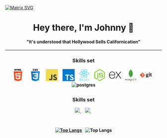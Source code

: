  [![Matrix SVG](https://raw.githubusercontent.com/rodrigograca31/rodrigograca31/master/matrix.svg)](https://www.youtube.com/watch?v=SDkAGkd4NLc) 

<p>
  <h1 align="center"><b>Hey there, I'm Johnny 👋</b></h1>
</p>

<p>
  <h4 align="center"><b>"It's understood that Hollywood Sells Californication"</h4>
</p>

<hr/>

<div align="center">

 ### Skills set

<img  src="https://raw.githubusercontent.com/devicons/devicon/master/icons/html5/html5-original-wordmark.svg" alt="html" width="40" height="40" style="max-width:100%"></img> &nbsp;&nbsp;&nbsp; <img  src="https://raw.githubusercontent.com/devicons/devicon/master/icons/css3/css3-original-wordmark.svg" alt="css" width="40" height="40" style="max-width:100%"></img> &nbsp;&nbsp;&nbsp;<img  src="https://raw.githubusercontent.com/devicons/devicon/master/icons/javascript/javascript-original.svg" alt="js" width="40" height="40" style="max-width:100%"></img> &nbsp;&nbsp;&nbsp;<img  src="https://raw.githubusercontent.com/devicons/devicon/master/icons/typescript/typescript-original.svg" alt="ts" width="40" height="40" style="max-width:100%"></img>&nbsp;&nbsp;&nbsp;<img  src="https://raw.githubusercontent.com/devicons/devicon/master/icons/react/react-original-wordmark.svg" alt="react" width="40" height="40" style="max-width:100%"></img>&nbsp;&nbsp;&nbsp;<img src="https://raw.githubusercontent.com/devicons/devicon/master/icons/nodejs/nodejs-plain.svg" alt="node" width="40" height="40" style="max-width:100%"></img>&nbsp;&nbsp;&nbsp;<img src="https://raw.githubusercontent.com/devicons/devicon/master/icons/express/express-original.svg" alt="express" width="40" height="40" style="max-width:100%"></img>&nbsp;&nbsp;&nbsp;<img  src="https://raw.githubusercontent.com/devicons/devicon/master/icons/mongodb/mongodb-original-wordmark.svg" alt="mongo" width="40" height="40" style="max-width:100%"></img>&nbsp;&nbsp;&nbsp;<img  src="https://raw.githubusercontent.com/devicons/devicon/master/icons/git/git-original-wordmark.svg" alt="git" width="40" height="40" style="max-width:100%"></img>&nbsp;&nbsp;&nbsp;<img  src="https://cdn.jsdelivr.net/gh/devicons/devicon/icons/postgresql/postgresql-plain-wordmark.svg" alt="postgres" width="40" height="40" style="max-width:100%"></img>

</div>

 <h2></h2>

<div align="center">

### Skills set

<a href="https://www.linkedin.com/in/johnnyfers/"> <img src="https://img.shields.io/badge/LinkedIn-0077B5?style=for-the-badge&logo=linkedin&logoColor=white"></igm> </a> &nbsp; &nbsp; <a href="mailto:joaovlima07@hotmail.com"> <img src="https://img.shields.io/badge/Microsoft_Outlook-0078D4?style=for-the-badge&logo=microsoft-outlook&logoColor=white"></igm> </a> &nbsp;

</div>

<br/>


<div align="center">

  [![Top Langs](https://github-readme-stats.vercel.app/api/top-langs/?username=johnnyfers&layout=compact&theme=midnight-purple)](https://github.com/anuraghazra/github-readme-stats)  &nbsp;  ![Top Langs](https://github-readme-stats.vercel.app/api?username=johnnyfers&show_icons=true&theme=midnight-purple&include_all_commits=true&count_private=true)
  
</div>
